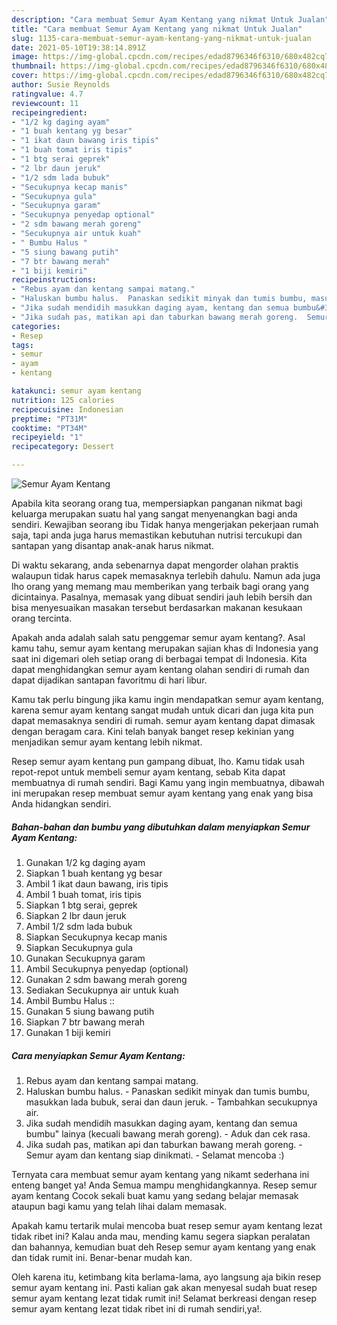 ```yaml
---
description: "Cara membuat Semur Ayam Kentang yang nikmat Untuk Jualan"
title: "Cara membuat Semur Ayam Kentang yang nikmat Untuk Jualan"
slug: 1135-cara-membuat-semur-ayam-kentang-yang-nikmat-untuk-jualan
date: 2021-05-10T19:38:14.891Z
image: https://img-global.cpcdn.com/recipes/edad8796346f6310/680x482cq70/semur-ayam-kentang-foto-resep-utama.jpg
thumbnail: https://img-global.cpcdn.com/recipes/edad8796346f6310/680x482cq70/semur-ayam-kentang-foto-resep-utama.jpg
cover: https://img-global.cpcdn.com/recipes/edad8796346f6310/680x482cq70/semur-ayam-kentang-foto-resep-utama.jpg
author: Susie Reynolds
ratingvalue: 4.7
reviewcount: 11
recipeingredient:
- "1/2 kg daging ayam"
- "1 buah kentang yg besar"
- "1 ikat daun bawang iris tipis"
- "1 buah tomat iris tipis"
- "1 btg serai geprek"
- "2 lbr daun jeruk"
- "1/2 sdm lada bubuk"
- "Secukupnya kecap manis"
- "Secukupnya gula"
- "Secukupnya garam"
- "Secukupnya penyedap optional"
- "2 sdm bawang merah goreng"
- "Secukupnya air untuk kuah"
- " Bumbu Halus "
- "5 siung bawang putih"
- "7 btr bawang merah"
- "1 biji kemiri"
recipeinstructions:
- "Rebus ayam dan kentang sampai matang."
- "Haluskan bumbu halus.  Panaskan sedikit minyak dan tumis bumbu, masukkan lada bubuk, serai dan daun jeruk.  Tambahkan secukupnya air."
- "Jika sudah mendidih masukkan daging ayam, kentang dan semua bumbu&#34; lainya (kecuali bawang merah goreng).  Aduk dan cek rasa."
- "Jika sudah pas, matikan api dan taburkan bawang merah goreng.  Semur ayam dan kentang siap dinikmati.  Selamat mencoba :)"
categories:
- Resep
tags:
- semur
- ayam
- kentang

katakunci: semur ayam kentang 
nutrition: 125 calories
recipecuisine: Indonesian
preptime: "PT31M"
cooktime: "PT34M"
recipeyield: "1"
recipecategory: Dessert

---
```



![Semur Ayam Kentang](https://img-global.cpcdn.com/recipes/edad8796346f6310/680x482cq70/semur-ayam-kentang-foto-resep-utama.jpg)

Apabila kita seorang orang tua, mempersiapkan panganan nikmat bagi keluarga merupakan suatu hal yang sangat menyenangkan bagi anda sendiri. Kewajiban seorang ibu Tidak hanya mengerjakan pekerjaan rumah saja, tapi anda juga harus memastikan kebutuhan nutrisi tercukupi dan santapan yang disantap anak-anak harus nikmat.

Di waktu  sekarang, anda sebenarnya dapat mengorder olahan praktis walaupun tidak harus capek memasaknya terlebih dahulu. Namun ada juga lho orang yang memang mau memberikan yang terbaik bagi orang yang dicintainya. Pasalnya, memasak yang dibuat sendiri jauh lebih bersih dan bisa menyesuaikan masakan tersebut berdasarkan makanan kesukaan orang tercinta. 



Apakah anda adalah salah satu penggemar semur ayam kentang?. Asal kamu tahu, semur ayam kentang merupakan sajian khas di Indonesia yang saat ini digemari oleh setiap orang di berbagai tempat di Indonesia. Kita dapat menghidangkan semur ayam kentang olahan sendiri di rumah dan dapat dijadikan santapan favoritmu di hari libur.

Kamu tak perlu bingung jika kamu ingin mendapatkan semur ayam kentang, karena semur ayam kentang sangat mudah untuk dicari dan juga kita pun dapat memasaknya sendiri di rumah. semur ayam kentang dapat dimasak dengan beragam cara. Kini telah banyak banget resep kekinian yang menjadikan semur ayam kentang lebih nikmat.

Resep semur ayam kentang pun gampang dibuat, lho. Kamu tidak usah repot-repot untuk membeli semur ayam kentang, sebab Kita dapat membuatnya di rumah sendiri. Bagi Kamu yang ingin membuatnya, dibawah ini merupakan resep membuat semur ayam kentang yang enak yang bisa Anda hidangkan sendiri.

<!--inarticleads1-->

##### Bahan-bahan dan bumbu yang dibutuhkan dalam menyiapkan Semur Ayam Kentang:

1. Gunakan 1/2 kg daging ayam
1. Siapkan 1 buah kentang yg besar
1. Ambil 1 ikat daun bawang, iris tipis
1. Ambil 1 buah tomat, iris tipis
1. Siapkan 1 btg serai, geprek
1. Siapkan 2 lbr daun jeruk
1. Ambil 1/2 sdm lada bubuk
1. Siapkan Secukupnya kecap manis
1. Siapkan Secukupnya gula
1. Gunakan Secukupnya garam
1. Ambil Secukupnya penyedap (optional)
1. Gunakan 2 sdm bawang merah goreng
1. Sediakan Secukupnya air untuk kuah
1. Ambil  Bumbu Halus ::
1. Gunakan 5 siung bawang putih
1. Siapkan 7 btr bawang merah
1. Gunakan 1 biji kemiri




<!--inarticleads2-->

##### Cara menyiapkan Semur Ayam Kentang:

1. Rebus ayam dan kentang sampai matang.
1. Haluskan bumbu halus.  - Panaskan sedikit minyak dan tumis bumbu, masukkan lada bubuk, serai dan daun jeruk.  - Tambahkan secukupnya air.
1. Jika sudah mendidih masukkan daging ayam, kentang dan semua bumbu&#34; lainya (kecuali bawang merah goreng).  - Aduk dan cek rasa.
1. Jika sudah pas, matikan api dan taburkan bawang merah goreng.  - Semur ayam dan kentang siap dinikmati.  - Selamat mencoba :)




Ternyata cara membuat semur ayam kentang yang nikamt sederhana ini enteng banget ya! Anda Semua mampu menghidangkannya. Resep semur ayam kentang Cocok sekali buat kamu yang sedang belajar memasak ataupun bagi kamu yang telah lihai dalam memasak.

Apakah kamu tertarik mulai mencoba buat resep semur ayam kentang lezat tidak ribet ini? Kalau anda mau, mending kamu segera siapkan peralatan dan bahannya, kemudian buat deh Resep semur ayam kentang yang enak dan tidak rumit ini. Benar-benar mudah kan. 

Oleh karena itu, ketimbang kita berlama-lama, ayo langsung aja bikin resep semur ayam kentang ini. Pasti kalian gak akan menyesal sudah buat resep semur ayam kentang lezat tidak rumit ini! Selamat berkreasi dengan resep semur ayam kentang lezat tidak ribet ini di rumah sendiri,ya!.

